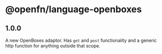 # @openfn/language-openboxes

## 1.0.0

A new OpenBoxes adaptor. Has `get` and `post` functionality and a generic http
function for anything outside that scope.
